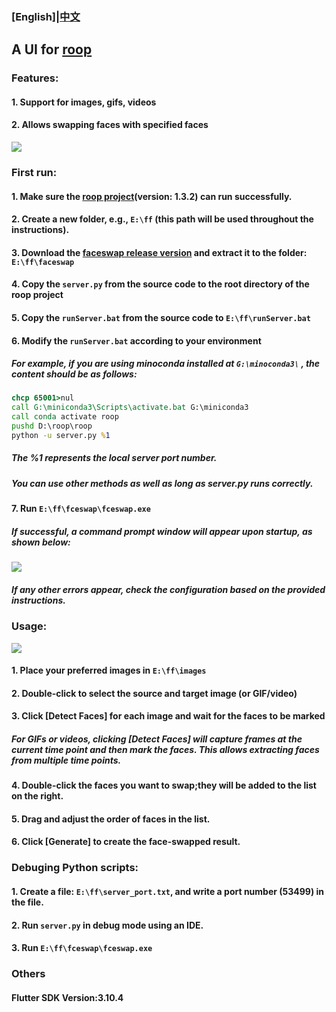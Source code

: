 ### [English]|[中文](README_zh.md)


## **A UI for [roop](https://github.com/s0md3v/roop)**

### **Features:**

#### 1. Support for images, gifs, videos

#### 2. Allows swapping faces with specified faces

![](https://github.com/vectorobject/faceswap/blob/main/readme_assets/main.png?raw=true)




### **First run:**




#### 1. Make sure the [roop project](https://github.com/s0md3v/roop)(version: 1.3.2) can run successfully.



#### 2. Create a new folder, e.g., `E:\ff` (this path will be used throughout the instructions).



#### 3. Download the [faceswap release version](https://github.com/vectorobject/faceswap/releases) and extract it to the folder: `E:\ff\faceswap`



#### 4. Copy the `server.py` from the source code to the root directory of the roop project



#### 5. Copy the `runServer.bat` from the source code to `E:\ff\runServer.bat`



#### 6. Modify the `runServer.bat` according to your environment



##### For example, if you are using minoconda installed at `G:\minoconda3\` , the content should be as follows:



```bat
chcp 65001>nul
call G:\miniconda3\Scripts\activate.bat G:\miniconda3
call conda activate roop
pushd D:\roop\roop
python -u server.py %1
```


##### The %1 represents the local server port number.

##### You can use other methods as well as long as server.py runs correctly.



#### 7. Run `E:\ff\fceswap\fceswap.exe`



##### If successful, a command prompt window will appear upon startup, as shown below:



![](https://github.com/vectorobject/faceswap/blob/main/readme_assets/runserver.png?raw=true)



##### If any other errors appear, check the configuration based on the provided instructions.






### **Usage:**

![](https://github.com/vectorobject/faceswap/blob/main/readme_assets/demo.gif?raw=true)



#### 1. Place your preferred images in `E:\ff\images`


#### 2. Double-click to select the source and target image (or GIF/video)


#### 3. Click [Detect Faces] for each image and wait for the faces to be marked


##### For GIFs or videos, clicking [Detect Faces] will capture frames at the current time point and then mark the faces. This allows extracting faces from multiple time points.


#### 4. Double-click the faces you want to swap;they will be added to the list on the right.


#### 5. Drag and adjust the order of faces in the list.


#### 6. Click [Generate] to create the face-swapped result.



### **Debuging Python scripts:**



#### 1. Create a file: `E:\ff\server_port.txt`, and write a port number (53499) in the file.


#### 2. Run `server.py` in debug mode using an IDE.


#### 3. Run `E:\ff\fceswap\fceswap.exe`


### **Others**

#### Flutter SDK Version:3.10.4